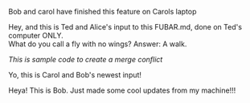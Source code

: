 Bob and carol have finished this feature on Carols laptop


Hey, and this is Ted and Alice's input to this FUBAR.md, done on Ted's computer ONLY.  
What do you call a fly with no wings?  Answer: A walk.


*This is sample code to create a merge conflict*

Yo, this is Carol and Bob's newest input!  

Heya!  This is Bob.  Just made some cool updates from my machine!!!
